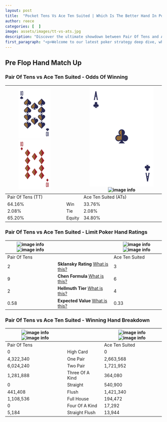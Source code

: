 ```yaml
---
layout: post
title:  "Pocket Tens Vs Ace Ten Suited | Which Is The Better Hand In Poker? A Complete Guide"
author: reece
categories: [  ]
image: assets/images/tt-vs-ats.jpg
description: "Discover the ultimate showdown between Pair Of Tens and Ace Ten Suited in poker! Uncover the odds, strategies, and scenarios where one hand triumphs over the other. Get ready to up your poker game with this thrilling analysis."
first_paragraph: "<p>Welcome to our latest poker strategy deep dive, where we're pitting two distinct hands against each other in a high-stakes showdown: Pair Of Tens vs Ace Ten Suited.</p><p>In the dynamic world of poker, every decision counts, and knowing which hand holds the upper hand is key to your success at the table.</p><p>In this article, we'll dissect these two hands, explore the scenarios where one dominates the other, and equip you with the knowledge to make strategic choices that can tip the odds in your favor.</p><p>Get ready to unravel the intriguing dynamics of these poker hands and elevate your game to new heights.</p>"
---
```




[comment]: # (sp0)

## Pre Flop Hand Match Up

<div class="table hand-ratings" markdown="1"> 



### Pair Of Tens vs Ace Ten Suited - Odds Of Winning


    
| ![image info](assets/images/hand1/T.png) ![image info](assets/images/hand1/To.png) |  | ![image info](assets/images/hand2/A.png) ![image info](assets/images/hand2/Ts.png) |
| -------- | -------- | -------- |
| Pair Of Tens (TT) |  | Ace Ten Suited (ATs) |
| 64.16% | Win | 33.76% |
| 2.08% | Tie | 2.08% |
| 65.20% | Equity | 34.80% |




[comment]: # (sp1)



### Pair Of Tens vs Ace Ten Suited - Limit Poker Hand Ratings


    
| ![image info](https://www.riverpairs.com/assets/images/hand1/T.png) ![image info](https://www.riverpairs.com/assets/images/hand1/To.png) |  | ![image info](https://www.riverpairs.com/assets/images/hand2/A.png) ![image info](https://www.riverpairs.com/assets/images/hand2/Ts.png) |
| -------- | -------- | -------- |
| Pair Of Tens |  | Ace Ten Suited |
| 2 | **Sklansky Rating** [What is this?](/sklansky-rating-explained) | 3 |
| 9 | **Chen Formula** [What is this?](/chen-formula-explained) | 6 |
| 2 | **Hellmuth Tier** [What is this?](/Hellmuth-tier-explained) | 4 |
| 0.58 | **Expected Value** [What is this?](/expected-value-explained) | 0.33 |




[comment]: # (sp2)



### Pair Of Tens vs Ace Ten Suited - Winning Hand Breakdown


    
| ![image info](https://www.riverpairs.com/assets/images/hand1/T.png) ![image info](https://www.riverpairs.com/assets/images/hand1/To.png) |  | ![image info](https://www.riverpairs.com/assets/images/hand2/A.png) ![image info](https://www.riverpairs.com/assets/images/hand2/Ts.png) |
| -------- | -------- | -------- |
| Pair Of Tens |  | Ace Ten Suited |
| 0 | High Card | 0 |
| 4,322,340 | One Pair | 2,663,568 |
| 6,024,240 | Two Pair | 1,721,952 |
| 1,281,888 | Three Of A Kind | 364,080 |
| 0 | Straight | 540,900 |
| 441,408 | Flush | 1,421,340 |
| 1,108,536 | Full House | 194,472 |
| 0 | Four Of A Kind | 17,292 |
| 5,184 | Straight Flush | 13,944 |




[comment]: # (sp3)



</div>

[comment]: # (sp4)



[comment]: # (sp5)

